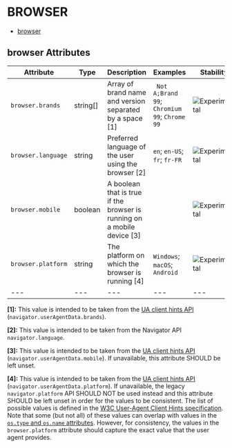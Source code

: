 
<!--- Hugo front matter used to generate the website version of this page:
--->

# BROWSER

- [browser](#browser)


## browser Attributes

| Attribute  | Type | Description  | Examples  | Stability |
|---|---|---|---|---|
| `browser.brands` |  string[] | Array of brand name and version separated by a space [1] | ` Not A;Brand 99`; `Chromium 99`; `Chrome 99` | ![Experimental](https://img.shields.io/badge/-experimental-blue) |
| `browser.language` |  string | Preferred language of the user using the browser [2] | `en`; `en-US`; `fr`; `fr-FR` | ![Experimental](https://img.shields.io/badge/-experimental-blue) |
| `browser.mobile` |  boolean | A boolean that is true if the browser is running on a mobile device [3] |  | ![Experimental](https://img.shields.io/badge/-experimental-blue) |
| `browser.platform` |  string | The platform on which the browser is running [4] | `Windows`; `macOS`; `Android` | ![Experimental](https://img.shields.io/badge/-experimental-blue) |
|---|---|---|---|---|

**[1]:** This value is intended to be taken from the [UA client hints API](https://wicg.github.io/ua-client-hints/#interface) (`navigator.userAgentData.brands`).

**[2]:** This value is intended to be taken from the Navigator API `navigator.language`.

**[3]:** This value is intended to be taken from the [UA client hints API](https://wicg.github.io/ua-client-hints/#interface) (`navigator.userAgentData.mobile`). If unavailable, this attribute SHOULD be left unset.

**[4]:** This value is intended to be taken from the [UA client hints API](https://wicg.github.io/ua-client-hints/#interface) (`navigator.userAgentData.platform`). If unavailable, the legacy `navigator.platform` API SHOULD NOT be used instead and this attribute SHOULD be left unset in order for the values to be consistent.
The list of possible values is defined in the [W3C User-Agent Client Hints specification](https://wicg.github.io/ua-client-hints/#sec-ch-ua-platform). Note that some (but not all) of these values can overlap with values in the [`os.type` and `os.name` attributes](./os.md). However, for consistency, the values in the `browser.platform` attribute should capture the exact value that the user agent provides.


